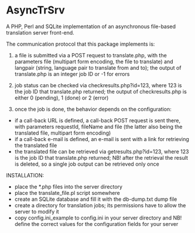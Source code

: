 AsyncTrSrv
==========

A PHP, Perl and SQLite implementation of an asynchronous file-based translation server front-end.

The communication protocol that this package implements is:

1. a file is submitted via a POST request to translate.php,
with the parameters file (multipart form encoding, the file to translate) and langpair (string, language pair to
translate from and to); the output of translate.php is an integer job ID or -1 for errors

2. job status can be checked via checkresults.php?id=123, where 123 is the job ID that translate.php returned;
the output of checkresults.php is either 0 (pending), 1 (done) or 2 (error)

3. once the job is done, the behavior depends on the configuration:
* if a call-back URL is defined, a call-back POST request is sent there, with parameters requestId, fileName and file
  (the latter also being the translated file, multipart form encoding)
* if a call-back e-mail is defined, an e-mail is sent with a link for retrieving the translated file
* the translated file can be retrieved via getresults.php?id=123, where 123 is the job ID that translate.php returned;
NB! after the retrieval the result is deleted, so a single job output can be retrieved only once

INSTALLATION:
- place the \*.php files into the server directory
- place the translate\_file.pl script somewhere
- create an SQLite database and fill it with the db-dump.txt dump file
- create a directory for translation jobs; its permissions have to allow the server to modify it
- copy config.ini_example to config.ini in your server directory and NB! define the correct values
  for the configuration fields for your server
